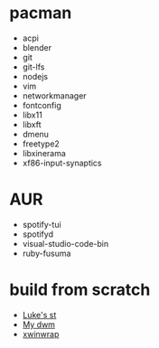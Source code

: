 # pacman
- acpi
- blender
- git
- git-lfs
- nodejs
- vim
- networkmanager
- fontconfig
- libx11
- libxft
- dmenu
- freetype2
- libxinerama
- xf86-input-synaptics

# AUR
- spotify-tui
- spotifyd
- visual-studio-code-bin
- ruby-fusuma

# build from scratch
- [Luke's st](https://github.com/LukeSmithxyz/st)
- [My dwm](https://github.com/luksab/dwm)
- [xwinwrap](https://github.com/ujjwal96/xwinwrap)
